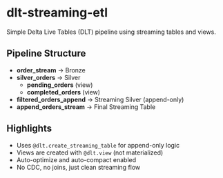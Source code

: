 # dlt-streaming-etl

Simple Delta Live Tables (DLT) pipeline using streaming tables and views.

## Pipeline Structure

- **order_stream** → Bronze
- **silver_orders** → Silver
  - **pending_orders** (view)
  - **completed_orders** (view)
- **filtered_orders_append** → Streaming Silver (append-only)
- **append_orders_stream** → Final Streaming Table

## Highlights

- Uses `@dlt.create_streaming_table` for append-only logic
- Views are created with `@dlt.view` (not materialized)
- Auto-optimize and auto-compact enabled
- No CDC, no joins, just clean streaming flow

